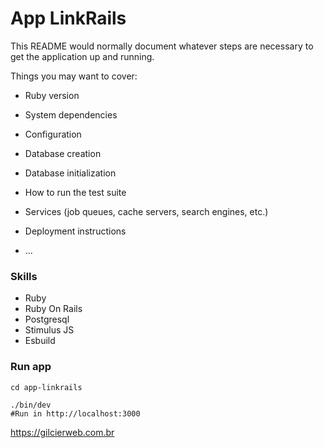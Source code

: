 # App LinkRails

This README would normally document whatever steps are necessary to get the
application up and running.

Things you may want to cover:

* Ruby version

* System dependencies

* Configuration

* Database creation

* Database initialization

* How to run the test suite

* Services (job queues, cache servers, search engines, etc.)

* Deployment instructions

* ...

### Skills

- Ruby
- Ruby On Rails
- Postgresql
- Stimulus JS
- Esbuild

### Run app

```shell
cd app-linkrails

./bin/dev
#Run in http://localhost:3000 
```

https://gilcierweb.com.br